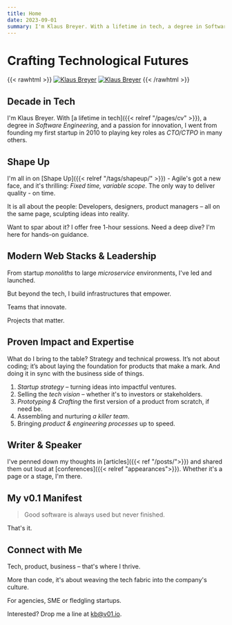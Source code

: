 ```yaml
---
title: Home
date: 2023-09-01
summary: I'm Klaus Breyer. With a lifetime in tech, a degree in Software Engineering, and a passion for innovation, I went from founding my first startup in 2010 to playing key roles as CTO/CTPO in many others.
---
```


# Crafting Technological Futures

{{< rawhtml >}}
<a href="/images/klaus-breyer-a-full.jpg"><img src="/images/klaus-breyer-a-small.jpg" alt="Klaus Breyer" /></a>
<a href="/images/klaus-breyer-b-full.jpg"><img src="/images/klaus-breyer-b-small.jpg" alt="Klaus Breyer" /></a>
{{< /rawhtml >}}

## Decade in Tech

I'm Klaus Breyer. With [a lifetime in tech]({{< relref "/pages/cv" >}}), a degree in _Software Engineering_, and a passion for innovation, I went from founding my first startup in 2010 to playing key roles as _CTO/CTPO_ in many others.

## Shape Up

I'm all in on [Shape Up]({{< relref "/tags/shapeup/" >}}) - Agile's got a new face, and it's thrilling: _Fixed time, variable scope_. The only way to deliver quality - on time.

It is all about the people: Developers, designers, product managers – all on the same page, sculpting ideas into reality.

Want to spar about it? I offer free 1-hour sessions. Need a deep dive? I'm here for hands-on guidance.

## Modern Web Stacks & Leadership

From startup _monoliths_ to large _microservice_ environments, I've led and launched.

But beyond the tech, I build infrastructures that empower.

Teams that innovate.

Projects that matter.

## Proven Impact and Expertise

What do I bring to the table? Strategy and technical prowess. It’s not about coding; it’s about laying the foundation for products that make a mark. And doing it in sync with the business side of things.

1. _Startup strategy_ – turning ideas into impactful ventures.
1. Selling the _tech vision_ – whether it's to investors or stakeholders.
1. _Prototyping & Crafting_ the first version of a product from scratch, if need be.
1. Assembling and nurturing _a killer team_.
1. Bringing _product & engineering processes_ up to speed.

## Writer & Speaker

I've penned down my thoughts in [articles]({{< ref "/posts/">}}) and shared them out loud at [conferences]({{< relref "appearances">}}). Whether it's a page or a stage, I'm there.

## My v0.1 Manifest

> Good software is always used but never finished.

That's it.

## Connect with Me

Tech, product, business – that's where I thrive.

More than code, it's about weaving the tech fabric into the company's culture.

For agencies, SME or fledgling startups.

Interested? Drop me a line at [kb@v01.io](mailto:kb@v01.io).
